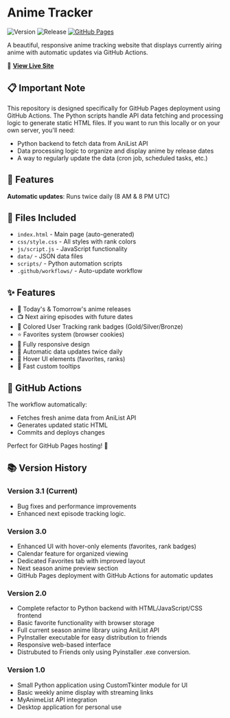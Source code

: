 # Anime Tracker

![Version](https://img.shields.io/badge/version-3.1-blue)
![Release](https://img.shields.io/badge/release-stable-green)
[![GitHub Pages](https://img.shields.io/badge/live-site-brightgreen)](https://bullsupreme.github.io/AnimeTracker/)

A beautiful, responsive anime tracking website that displays currently airing anime with automatic updates via GitHub Actions.

🔗 **[View Live Site](https://bullsupreme.github.io/AnimeTracker/)**

## 📋 Important Note

This repository is designed specifically for GitHub Pages deployment using GitHub Actions. The Python scripts handle API data fetching and processing logic to generate static HTML files. If you want to run this locally or on your own server, you'll need:

- Python backend to fetch data from AniList API
- Data processing logic to organize and display anime by release dates
- A way to regularly update the data (cron job, scheduled tasks, etc.)

## 🚀 Features

**Automatic updates**: Runs twice daily (8 AM & 8 PM UTC)

## 📁 Files Included

- `index.html` - Main page (auto-generated)
- `css/style.css` - All styles with rank colors
- `js/script.js` - JavaScript functionality
- `data/` - JSON data files
- `scripts/` - Python automation scripts
- `.github/workflows/` - Auto-update workflow

## ✨ Features

- 🌟 Today's & Tomorrow's anime releases
- 📺 Next airing episodes with future dates
- 🎨 Colored User Tracking rank badges (Gold/Silver/Bronze)
- ⭐ Favorites system (browser cookies)
- 📱 Fully responsive design
- 🔄 Automatic data updates twice daily
- 💫 Hover UI elements (favorites, ranks)
- 🚀 Fast custom tooltips

## 🔗 GitHub Actions

The workflow automatically:
- Fetches fresh anime data from AniList API
- Generates updated static HTML
- Commits and deploys changes

Perfect for GitHub Pages hosting! 🎉

## 📚 Version History

### Version 3.1 (Current)
- Bug fixes and performance improvements
- Enhanced next episode tracking logic.

### Version 3.0
- Enhanced UI with hover-only elements (favorites, rank badges)
- Calendar feature for organized viewing
- Dedicated Favorites tab with improved layout
- Next season anime preview section
- GitHub Pages deployment with GitHub Actions for automatic updates

### Version 2.0
- Complete refactor to Python backend with HTML/JavaScript/CSS frontend
- Basic favorite functionality with browser storage
- Full current season anime library using AniList API
- PyInstaller executable for easy distribution to friends
- Responsive web-based interface
- Distrubuted to Friends only using Pyinstaller .exe conversion.

### Version 1.0
- Small Python application using CustomTkinter module for UI
- Basic weekly anime display with streaming links
- MyAnimeList API integration
- Desktop application for personal use